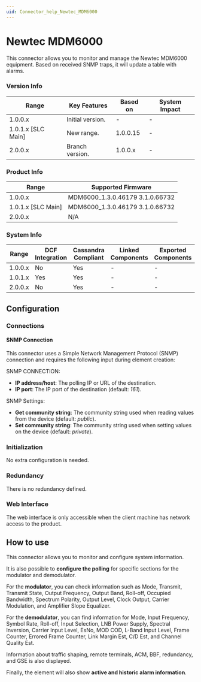 ```yaml
---
uid: Connector_help_Newtec_MDM6000
---
```


# Newtec MDM6000

This connector allows you to monitor and manage the Newtec MDM6000 equipment. Based on received SNMP traps, it will update a table with alarms.

### Version Info

| Range                | Key Features     | Based on     | System Impact     |
|----------------------|------------------|--------------|-------------------|
| 1.0.0.x              | Initial version. | -            | -                 |
| 1.0.1.x [SLC Main]   | New range.       | 1.0.0.15     | -                 |
| 2.0.0.x              | Branch version.  | 1.0.0.x      | -                 |

### Product Info

| **Range**            | **Supported Firmware**          |
|----------------------|---------------------------------|
| 1.0.0.x              | MDM6000_1.3.0.46179 3.1.0.66732 |
| 1.0.1.x [SLC Main]   | MDM6000_1.3.0.46179 3.1.0.66732 |
| 2.0.0.x              | N/A                             |

### System Info

| Range     | DCF Integration     | Cassandra Compliant     | Linked Components     | Exported Components     |
|-----------|---------------------|-------------------------|-----------------------|-------------------------|
| 1.0.0.x   | No                  | Yes                     | -                     | -                       |
| 1.0.1.x   | Yes                 | Yes                     | -                     | -                       |
| 2.0.0.x   | No                  | Yes                     | -                     | -                       |

## Configuration

### Connections

#### SNMP Connection

This connector uses a Simple Network Management Protocol (SNMP) connection and requires the following input during element creation:

SNMP CONNECTION:

- **IP address/host**: The polling IP or URL of the destination.
- **IP port**: The IP port of the destination (default: *161*).

SNMP Settings:

- **Get community string**: The community string used when reading values from the device (default: *public*).
- **Set community string**: The community string used when setting values on the device (default: *private*).

### Initialization

No extra configuration is needed.

### Redundancy

There is no redundancy defined.

### Web Interface

The web interface is only accessible when the client machine has network access to the product.

## How to use

This connector allows you to monitor and configure system information.

It is also possible to **configure the polling** for specific sections for the modulator and demodulator.

For the **modulator**, you can check information such as Mode, Transmit, Transmit State, Output Frequency, Output Band, Roll-off, Occupied Bandwidth, Spectrum Polarity, Output Level, Clock Output, Carrier Modulation, and Amplifier Slope Equalizer.

For the **demodulator**, you can find information for Mode, Input Frequency, Symbol Rate, Roll-off, Input Selection, LNB Power Supply, Spectral Inversion, Carrier Input Level, EsNo, MOD COD, L-Band Input Level, Frame Counter, Errored Frame Counter, Link Margin Est, C/D Est, and Channel Quality Est.

Information about traffic shaping, remote terminals, ACM, BBF, redundancy, and GSE is also displayed.

Finally, the element will also show **active and historic alarm information**.
